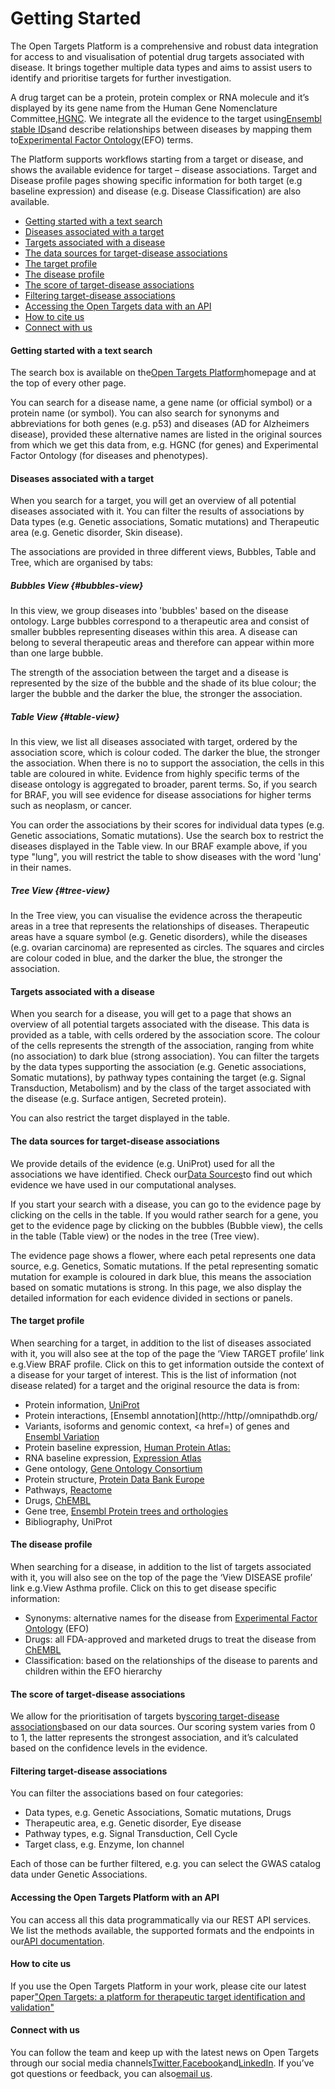# Getting Started

The Open Targets Platform is a comprehensive and robust data integration for access to and visualisation of potential drug targets associated with disease. It brings together multiple data types and aims to assist users to identify and prioritise targets for further investigation.

A drug target can be a protein, protein complex or RNA molecule and it’s displayed by its gene name from the Human Gene Nomenclature Committee,[HGNC](http://www.genenames.org/). We integrate all the evidence to the target using[Ensembl stable IDs](http://www.ensembl.org/info/genome/stable_ids/index.html)and describe relationships between diseases by mapping them to[Experimental Factor Ontology](http://www.ebi.ac.uk/efo/)\(EFO\) terms.

The Platform supports workflows starting from a target or disease, and shows the available evidence for target – disease associations. Target and Disease profile pages showing specific information for both target \(e.g baseline expression\) and disease \(e.g. Disease Classification\) are also available.

* [Getting started with a text search](http://www.targetvalidation.org/#getting_started)
* [Diseases associated with a target](http://www.targetvalidation.org/#target_assoc)
* [Targets associated with a disease](http://www.targetvalidation.org/#disease_assoc)
* [The data sources for target-disease associations](http://www.targetvalidation.org/#evidence)
* [The target profile](http://www.targetvalidation.org/#target_profile)
* [The disease profile](http://www.targetvalidation.org/#disease_profile)
* [The score of target-disease associations](http://www.targetvalidation.org/#scoring)
* [Filtering target-disease associations](http://www.targetvalidation.org/#filters)
* [Accessing the Open Targets data with an API](http://www.targetvalidation.org/#api)
* [How to cite us](http://www.targetvalidation.org/#citation)
* [Connect with us](http://www.targetvalidation.org/#connect)



#### Getting started with a text search

The search box is available on the[Open Targets Platform](https://www.targetvalidation.org/)homepage and at the top of every other page.

You can search for a disease name, a gene name \(or official symbol\) or a protein name \(or symbol\). You can also search for synonyms and abbreviations for both genes \(e.g. p53\) and diseases \(AD for Alzheimers disease\), provided these alternative names are listed in the original sources from which we get this data from, e.g. HGNC \(for genes\) and Experimental Factor Ontology \(for diseases and phenotypes\).

#### Diseases associated with a target

When you search for a target, you will get an overview of all potential diseases associated with it. You can filter the results of associations by Data types \(e.g. Genetic associations, Somatic mutations\) and Therapeutic area \(e.g. Genetic disorder, Skin disease\).

The associations are provided in three different views, Bubbles, Table and Tree, which are organised by tabs:

##### Bubbles View {#bubbles-view}

In this view, we group diseases into 'bubbles' based on the disease ontology. Large bubbles correspond to a therapeutic area and consist of smaller bubbles representing diseases within this area. A disease can belong to several therapeutic areas and therefore can appear within more than one large bubble.

The strength of the association between the target and a disease is represented by the size of the bubble and the shade of its blue colour; the larger the bubble and the darker the blue, the stronger the association.

##### Table View {#table-view}

In this view, we list all diseases associated with target, ordered by the association score, which is colour coded. The darker the blue, the stronger the association. When there is no to support the association, the cells in this table are coloured in white. Evidence from highly specific terms of the disease ontology is aggregated to broader, parent terms. So, if you search for BRAF, you will see evidence for disease associations for higher terms such as neoplasm, or cancer.

You can order the associations by their scores for individual data types \(e.g. Genetic associations, Somatic mutations\). Use the search box to restrict the diseases displayed in the Table view. In our BRAF example above, if you type "lung", you will restrict the table to show diseases with the word 'lung' in their names.

##### Tree View {#tree-view}

In the Tree view, you can visualise the evidence across the therapeutic areas in a tree that represents the relationships of diseases. Therapeutic areas have a square symbol \(e.g. Genetic disorders\), while the diseases \(e.g. ovarian carcinoma\) are represented as circles. The squares and circles are colour coded in blue, and the darker the blue, the stronger the association.

#### Targets associated with a disease

When you search for a disease, you will get to a page that shows an overview of all potential targets associated with the disease. This data is provided as a table, with cells ordered by the association score. The colour of the cells represents the strength of the association, ranging from white \(no association\) to dark blue \(strong association\). You can filter the targets by the data types supporting the association \(e.g. Genetic associations, Somatic mutations\), by pathway types containing the target \(e.g. Signal Transduction, Metabolism\) and by the class of the target associated with the disease \(e.g. Surface antigen, Secreted protein\).

You can also restrict the target displayed in the table.

#### The data sources for target-disease associations

We provide details of the evidence \(e.g. UniProt\) used for all the associations we have identified. Check our[Data Sources](http://www.targetvalidation.org/data-sources)to find out which evidence we have used in our computational analyses.

If you start your search with a disease, you can go to the evidence page by clicking on the cells in the table. If you would rather search for a gene, you get to the evidence page by clicking on the bubbles \(Bubble view\), the cells in the table \(Table view\) or the nodes in the tree \(Tree view\).

The evidence page shows a flower, where each petal represents one data source, e.g. Genetics, Somatic mutations. If the petal representing somatic mutation for example is coloured in dark blue, this means the association based on somatic mutations is strong. In this page, we also display the detailed information for each evidence divided in sections or panels.

#### The target profile

When searching for a target, in addition to the list of diseases associated with it, you will also see at the top of the page the ‘View TARGET profile’ link e.g.View BRAF profile. Click on this to get information outside the context of a disease for your target of interest. This is the list of information \(not disease related\) for a target and the original resource the data is from:

* Protein information,
  [UniProt](http://www.uniprot.org/)
* Protein interactions,
  [Ensembl annotation](http://http//omnipathdb.org/</a></li>                        <li>Variants, isoforms and genomic context, <a href=)
  of genes and
  [Ensembl Variation](http://www.ensembl.org/info/genome/variation/index.html)
* Protein baseline expression,
  [Human Protein Atlas:](http://www.proteinatlas.org/)
* RNA baseline expression,
  [Expression Atlas](https://www.ebi.ac.uk/gxa/home)
* Gene ontology,
  [Gene Ontology Consortium](http://geneontology.org/)
* Protein structure,
  [Protein Data Bank Europe](https://www.ebi.ac.uk/pdbe/)
* Pathways,
  [Reactome](http://www.reactome.org/)
* Drugs,
  [ChEMBL](https://www.ebi.ac.uk/chembl/)
* Gene tree,
  [Ensembl Protein trees and orthologies](http://www.ensembl.org/info/genome/compara/homology_method.html)
* Bibliography, UniProt

#### The disease profile

When searching for a disease, in addition to the list of targets associated with it, you will also see on the top of the page the ‘View DISEASE profile’ link e.g.View Asthma profile. Click on this to get disease specific information:

* Synonyms: alternative names for the disease from
  [Experimental Factor Ontology](http://www.ebi.ac.uk/efo/)
  \(EFO\)
* Drugs: all FDA-approved and marketed drugs to treat the disease from
  [ChEMBL](https://www.ebi.ac.uk/chembl/)
* Classification: based on the relationships of the disease to parents and children within the EFO hierarchy

#### The score of target-disease associations

We allow for the prioritisation of targets by[scoring target-disease associations](http://www.targetvalidation.org/scoring)based on our data sources. Our scoring system varies from 0 to 1, the latter represents the strongest association, and it’s calculated based on the confidence levels in the evidence.

#### Filtering target-disease associations

You can filter the associations based on four categories:

* Data types, e.g. Genetic Associations, Somatic mutations, Drugs
* Therapeutic area, e.g. Genetic disorder, Eye disease
* Pathway types, e.g. Signal Transduction, Cell Cycle
* Target class, e.g. Enzyme, Ion channel

Each of those can be further filtered, e.g. you can select the GWAS catalog data under Genetic Associations.

#### Accessing the Open Targets Platform with an API

You can access all this data programmatically via our REST API services. We list the methods available, the supported formats and the endpoints in our[API documentation](http://api.opentargets.io/v3/platform/docs).

#### How to cite us

If you use the Open Targets Platform in your work, please cite our latest paper["Open Targets: a platform for therapeutic target identification and validation"](http://nar.oxfordjournals.org/content/early/2016/11/29/nar.gkw1055.full)

#### Connect with us

You can follow the team and keep up with the latest news on Open Targets through our social media channels[Twitter](https://twitter.com/targetvalidate/),[Facebook](https://www.facebook.com/OpenTargets/)and[LinkedIn](https://www.linkedin.com/company/centre-for-therapeutic-target-validation). If you’ve got questions or feedback, you can also[email us](mailto:support@targetvalidation.org).

